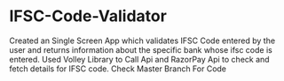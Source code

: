 # IFSC-Code-Validator
Created an Single Screen App which validates IFSC Code entered by the user and returns information about the specific bank whose ifsc code is entered. 
Used Volley Library to Call Api and RazorPay Api to check and fetch details for IFSC code.
Check Master Branch For Code
